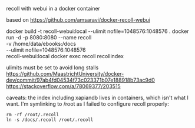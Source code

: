 recoll with webui in a docker container

based on https://github.com/amsaravi/docker-recoll-webui

docker build -t recoll-webui:local --ulimit nofile=1048576:1048576 .
docker run -d -p 8080:8080 --name recoll \
    -v /home/data/ebooks:/docs \
    --ulimit nofile=1048576:1048576 \
    recoll-webui:local
docker exec recoll recollindex

ulimits must be set to avoid long stalls
https://github.com/MaastrichtUniversity/docker-dev/commit/97ab4fd04534f73c023371b07e188918b73ac9d0
https://stackoverflow.com/a/78069377/203515

caveats:
the index including xapiandb lives in containers, which isn't what I want.
I'm symlinking to /root as I failed to configure recoll properly:

    rm -rf /root/.recoll
    ln -s /docs/.recoll /root/.recoll
